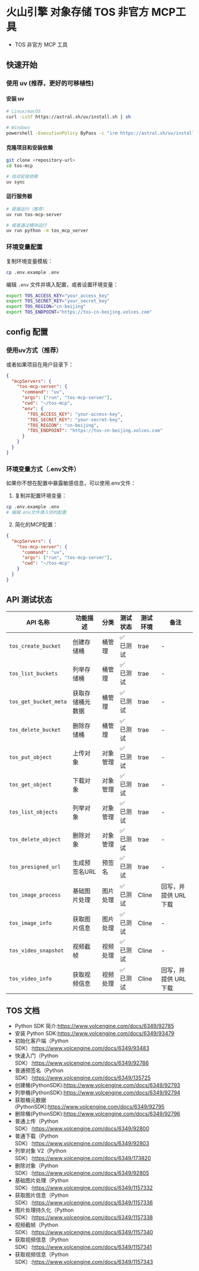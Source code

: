 # 火山引擎 对象存储 TOS 非官方 MCP工具

* TOS 非官方 MCP 工具

## 快速开始

### 使用 uv (推荐，更好的可移植性)

#### 安装 uv
```bash
# Linux/macOS
curl -LsSf https://astral.sh/uv/install.sh | sh

# Windows
powershell -ExecutionPolicy ByPass -c "irm https://astral.sh/uv/install.ps1 | iex"
```

#### 克隆项目和安装依赖
```bash
git clone <repository-url>
cd tos-mcp

# 自动安装依赖
uv sync
```

#### 运行服务器
```bash
# 直接运行（推荐）
uv run tos-mcp-server

# 或者通过模块运行
uv run python -m tos_mcp_server
```

### 环境变量配置

复制环境变量模板：
```bash
cp .env.example .env
```

编辑 `.env` 文件并填入配置，或者设置环境变量：
```bash
export TOS_ACCESS_KEY="your_access_key"
export TOS_SECRET_KEY="your_secret_key"
export TOS_REGION="cn-beijing"
export TOS_ENDPOINT="https://tos-cn-beijing.volces.com"
```


## config 配置

### 使用uv方式（推荐）

或者如果项目在用户目录下：

```json
{
  "mcpServers": {
    "tos-mcp-server": {
      "command": "uv",
      "args": ["run", "tos-mcp-server"],
      "cwd": "~/tos-mcp",
      "env": {
        "TOS_ACCESS_KEY": "your-access-key",
        "TOS_SECRET_KEY": "your-secret-key",
        "TOS_REGION": "cn-beijing", 
        "TOS_ENDPOINT": "https://tos-cn-beijing.volces.com"
      }
    }
  }
}
```

### 环境变量方式（.env文件）

如果你不想在配置中暴露敏感信息，可以使用.env文件：

1. 复制并配置环境变量：
```bash
cp .env.example .env
# 编辑.env文件填入你的配置
```

2. 简化的MCP配置：
```json
{
  "mcpServers": {
    "tos-mcp-server": {
      "command": "uv",
      "args": ["run", "tos-mcp-server"],
      "cwd": "~/tos-mcp"
    }
  }
}
```

## API 测试状态

| API 名称 | 功能描述 | 分类 | 测试状态 | 测试环境 | 备注 |
|---------|---------|------|---------|---------|------|
| `tos_create_bucket` | 创建存储桶 | 桶管理 | ✅ 已测试 | trae | - |
| `tos_list_buckets` | 列举存储桶 | 桶管理 | ✅ 已测试 | trae | - |
| `tos_get_bucket_meta` | 获取存储桶元数据 | 桶管理 | ✅ 已测试 | trae | - |
| `tos_delete_bucket` | 删除存储桶 | 桶管理 | ✅ 已测试 | trae | - |
| `tos_put_object` | 上传对象 | 对象管理 | ✅ 已测试 | trae | - |
| `tos_get_object` | 下载对象 | 对象管理 | ✅ 已测试 | trae | - |
| `tos_list_objects` | 列举对象 | 对象管理 | ✅ 已测试 | trae | - |
| `tos_delete_object` | 删除对象 | 对象管理 | ✅ 已测试 | trae | - |
| `tos_presigned_url` | 生成预签名URL | 预签名 | ✅ 已测试 | trae | - |
| `tos_image_process` | 基础图片处理 | 图片处理 | ✅ 已测试 | Cline | 回写，并提供 URL 下载 |
| `tos_image_info` | 获取图片信息 | 图片处理 | ✅ 已测试 | Cline | - |
| `tos_video_snapshot` | 视频截帧 | 视频处理 | ✅ 已测试 | Cline | - |
| `tos_video_info` | 获取视频信息 | 视频处理 | ✅ 已测试 | Cline  | 回写，并提供 URL 下载 |



## TOS 文档
* Python SDK 简介:https://www.volcengine.com/docs/6349/92785
* 安装 Python SDK:https://www.volcengine.com/docs/6349/93479
* 初始化客户端（Python SDK）:https://www.volcengine.com/docs/6349/93483
* 快速入门（Python SDK）:https://www.volcengine.com/docs/6349/92786
* 普通预签名（Python SDK）:https://www.volcengine.com/docs/6349/135725
* 创建桶(PythonSDK):https://www.volcengine.com/docs/6349/92793
* 列举桶(PythonSDK):https://www.volcengine.com/docs/6349/92794
* 获取桶元数据(PythonSDK):https://www.volcengine.com/docs/6349/92795
* 删除桶(PythonSDK):https://www.volcengine.com/docs/6349/92796
* 普通上传（Python SDK）:https://www.volcengine.com/docs/6349/92800
* 普通下载（Python SDK）:https://www.volcengine.com/docs/6349/92803
* 列举对象 V2（Python SDK）:https://www.volcengine.com/docs/6349/173820
* 删除对象（Python SDK）:https://www.volcengine.com/docs/6349/92805
* 基础图片处理（Python SDK）:https://www.volcengine.com/docs/6349/1157332
* 获取图片信息（Python SDK）:https://www.volcengine.com/docs/6349/1157336
* 图片处理持久化（Python SDK）:https://www.volcengine.com/docs/6349/1157338
* 视频截帧（Python SDK）:https://www.volcengine.com/docs/6349/1157340
* 获取视频信息（Python SDK）:https://www.volcengine.com/docs/6349/1157341
* 获取视频信息（Python SDK）:https://www.volcengine.com/docs/6349/1157343
